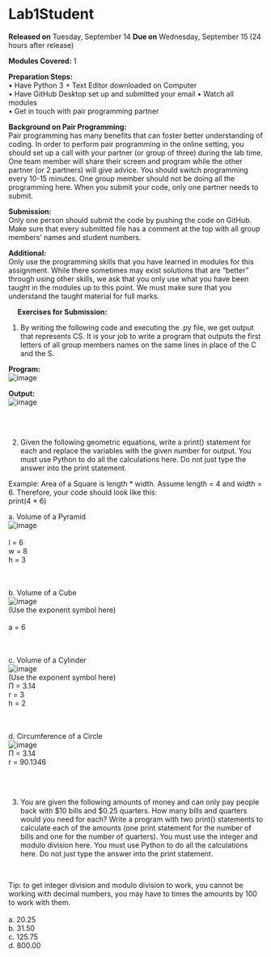 # Lab1Student
**Released on** Tuesday, September 14
**Due on** Wednesday, September 15 (24 hours after release)

**Modules Covered:** 1

**Preparation Steps:**  
•	Have Python 3 + Text Editor downloaded on Computer  
•	Have GitHub Desktop set up and submitted your email 
•	Watch all modules  
•	Get in touch with pair programming partner  

**Background on Pair Programming:**  
Pair programming has many benefits that can foster better understanding of coding. In order to perform pair programming in the online setting, you should set up a call with your partner (or group of three) during the lab time. One team member will share their screen and program while the other partner (or 2 partners) will give advice. You should switch programming every 10-15 minutes. One group member should not be doing all the programming here. When you submit your code, only one partner needs to submit. 

**Submission:**  
Only one person should submit the code by pushing the code on GitHub. Make sure that every submitted file has a comment at the top with all group members’ names and student numbers. 

**Additional:**  
Only use the programming skills that you have learned in modules for this assignment. While there sometimes may exist solutions that are “better” through using other skills, we ask that you only use what you have been taught in the modules up to this point. We must make sure that you understand the taught material for full marks. 

 
**Exercises for Submission:**  
1.	By writing the following code and executing the .py file, we get output that represents CS. It is your job to write a program that outputs the first letters of all group members names on the same lines in place of the C and the S.

**Program:**  
![image](https://user-images.githubusercontent.com/77299347/119185925-c973f500-ba4d-11eb-969e-7eb1880a19b1.png)  


**Output:**  
![image](https://user-images.githubusercontent.com/77299347/119492740-cde22b80-bd35-11eb-94c4-28742de5be49.png) <br />


<br />
<br />

2.	Given the following geometric equations, write a print() statement for each and replace the variables with the given number for output. You must use Python to do all the calculations here. Do not just type the answer into the print statement.<br /> 

Example: Area of a Square is length * width. Assume length = 4 and width = 6. Therefore, your code should look like this:<br />
		print(4 * 6)<br />

a. Volume of a Pyramid<br />
![image](https://user-images.githubusercontent.com/77299347/119492776-d8042a00-bd35-11eb-874f-e4b3105e79ea.png)<br />
<br />
l = 6<br />
w = 8<br />
h = 3<br />
<br />
<br />

b. Volume of a Cube<br />
![image](https://user-images.githubusercontent.com/77299347/119492792-dcc8de00-bd35-11eb-9675-f3cbefb65e1b.png)<br />
(Use the exponent symbol here)<br />
<br />
a = 6<br />
<br />
<br />

c. Volume of a Cylinder<br />
![image](https://user-images.githubusercontent.com/77299347/119493065-2dd8d200-bd36-11eb-81b2-1b6ad5bc6308.png)<br />
(Use the exponent symbol here)<br />
Π = 3.14<br />
r = 3<br />
h = 2<br />
<br />
<br />

d. Circumference of a Circle<br />
![image](https://user-images.githubusercontent.com/77299347/119493092-35987680-bd36-11eb-8341-e7da151263a7.png)<br />
Π = 3.14<br />
r = 90.1346<br />

<br />
<br />

3.	You are given the following amounts of money and can only pay people back with $10 bills and $0.25 quarters. How many bills and quarters would you need for each? Write a program with two print() statements to calculate each of the amounts (one print statement for the number of bills and one for the number of quarters). You must use the integer and modulo division here. You must use Python to do all the calculations here.  Do not just type the answer into the print statement.<br />
<br />

Tip: to get integer division and modulo division to work, you cannot be working with decimal numbers, you may have to times the amounts by 100 to work with them.<br />
<br />
a.	20.25<br />
b.	31.50<br />
c.	125.75<br />
d.	800.00<br />
